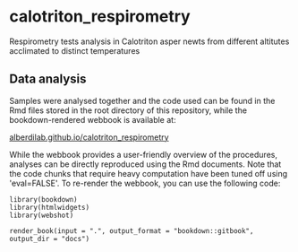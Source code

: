 # calotriton_respirometry

Respirometry tests analysis in Calotriton asper newts from different altitutes acclimated to distinct temperatures


## Data analysis

Samples were analysed together and the code used can be found in the Rmd files stored in the root directory of this repository, while the bookdown-rendered webbook is available at:

[alberdilab.github.io/calotriton_respirometry](https://alberdilab.github.io/calotriton_respirometry)

While the webbook provides a user-friendly overview of the procedures, analyses can be directly reproduced using the Rmd documents. Note that the code chunks that require heavy computation have been tuned off using 'eval=FALSE'. To re-render the webbook, you can use the following code:

```
library(bookdown)
library(htmlwidgets)
library(webshot)

render_book(input = ".", output_format = "bookdown::gitbook", output_dir = "docs")
```
